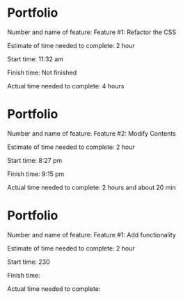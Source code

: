 # Portfolio
Number and name of feature: Feature #1: Refactor the CSS

Estimate of time needed to complete: 2 hour

Start time: 11:32 am

Finish time: Not finished

Actual time needed to complete: 4 hours 



# Portfolio
Number and name of feature: Feature #2: Modify Contents

Estimate of time needed to complete: 2 hour

Start time: 8:27 pm

Finish time: 9:15 pm

Actual time needed to complete: 2 hours and about 20 min 


# Portfolio
Number and name of feature: Feature #1: Add functionality

Estimate of time needed to complete: 2 hour

Start time: 230

Finish time:

Actual time needed to complete:


